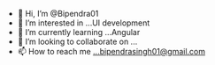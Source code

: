- 👋 Hi, I’m @Bipendra01
- 👀 I’m interested in ...UI development
- 🌱 I’m currently learning ...Angular
- 💞️ I’m looking to collaborate on ...
- 📫 How to reach me ...bipendrasingh01@gmail.com

<!---
Bipendra01/Bipendra01 is a ✨ special ✨ repository because its `README.md` (this file) appears on your GitHub profile.
You can click the Preview link to take a look at your changes.
--->
